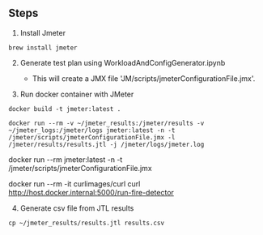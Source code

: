 ## Steps

1. Install Jmeter

```shell
brew install jmeter
```

2. Generate test plan using WorkloadAndConfigGenerator.ipynb 
   - This will create a JMX file 'JM/scripts/jmeterConfigurationFile.jmx'.

3. Run docker container with JMeter

```shell
docker build -t jmeter:latest .

docker run --rm -v ~/jmeter_results:/jmeter/results -v ~/jmeter_logs:/jmeter/logs jmeter:latest -n -t /jmeter/scripts/jmeterConfigurationFile.jmx -l /jmeter/results/results.jtl -j /jmeter/logs/jmeter.log
```

docker run --rm jmeter:latest -n -t /jmeter/scripts/jmeterConfigurationFile.jmx

docker run --rm -it curlimages/curl curl http://host.docker.internal:5000/run-fire-detector

4. Generate csv file from JTL results

```shell
cp ~/jmeter_results/results.jtl results.csv
```
